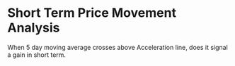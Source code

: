# Short Term Price Movement Analysis
When 5 day moving average crosses above Acceleration line, does it signal a gain in short term.
